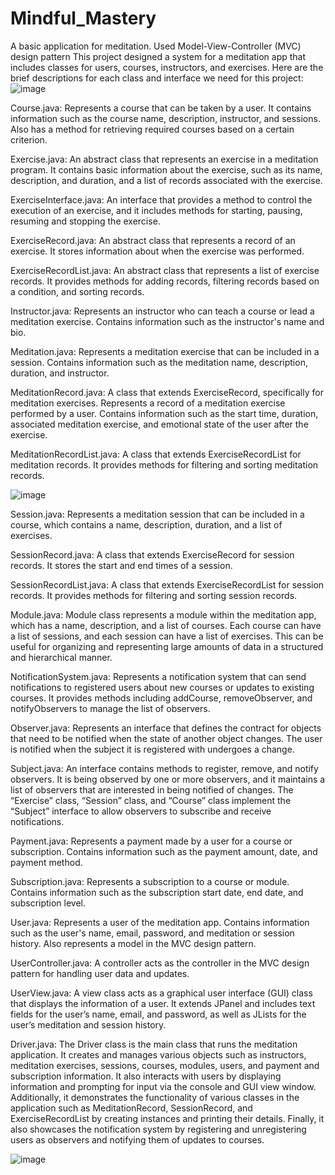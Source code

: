 # Mindful_Mastery
A basic application for meditation. Used Model-View-Controller (MVC) design pattern 
This project designed a system for a meditation app that includes classes for users, courses, instructors, and exercises.
Here are the brief descriptions for each class and interface we need for this project:
![image](https://github.com/user-attachments/assets/129dd6a1-a92c-4ee5-8201-b18cebb3a65d)

Course.java:
Represents a course that can be taken by a user. It contains information such as the course name, description, instructor, and sessions. 
Also has a method for retrieving required courses based on a certain criterion.

Exercise.java:
An abstract class that represents an exercise in a meditation program.
It contains basic information about the exercise, such as its name, description, and duration, and a list of records associated with the exercise.

ExerciseInterface.java:
An interface that provides a method to control the execution of an exercise, and it includes methods for starting, pausing, resuming and stopping the exercise.

ExerciseRecord.java:
An abstract class that represents a record of an exercise. It stores information about when the exercise was performed.

ExerciseRecordList.java:
An abstract class that represents a list of exercise records. It provides methods for adding records, filtering records based on a condition, and sorting records.

Instructor.java:
Represents an instructor who can teach a course or lead a meditation exercise. Contains
information such as the instructor's name and bio.

Meditation.java:
Represents a meditation exercise that can be included in a session. Contains information such as the meditation name, description, duration, and instructor.

MeditationRecord.java:
A class that extends ExerciseRecord, specifically for meditation exercises. Represents a record of a meditation exercise performed by a user. 
Contains information such as the start time, duration, associated meditation exercise, and emotional state of the user after the exercise.

MeditationRecordList.java:
A class that extends ExerciseRecordList for meditation records. It provides methods for filtering and sorting meditation records.

![image](https://github.com/user-attachments/assets/52b414fb-cd8c-4076-acc7-fcc1e486a2f0)

Session.java:
Represents a meditation session that can be included in a course, which contains a name, description, duration, and a list of exercises.

SessionRecord.java:
A class that extends ExerciseRecord for session records. It stores the start and end times of a session.

SessionRecordList.java:
A class that extends ExerciseRecordList for session records. It provides methods for filtering and sorting session records.

Module.java:
Module class represents a module within the meditation app, which has a name, description, and a list of courses. Each course can have a list of sessions, and each session can have a list of exercises. 
This can be useful for organizing and representing large amounts of data in a structured and hierarchical manner.

NotificationSystem.java:
Represents a notification system that can send notifications to registered users about new courses or updates to existing courses. 
It provides methods including addCourse, removeObserver, and notifyObservers to manage the list of observers.

Observer.java:
Represents an interface that defines the contract for objects that need to be notified when the state of another object changes. 
The user is notified when the subject it is registered with undergoes a change.

Subject.java:
An interface contains methods to register, remove, and notify observers. It is being observed by one or more observers, and it maintains a list of observers that are interested in being notified of changes. 
The “Exercise” class, “Session” class, and “Course” class implement the “Subject” interface to allow observers to subscribe and receive notifications.

Payment.java:
Represents a payment made by a user for a course or subscription. Contains information such as the payment amount, date, and payment method.

Subscription.java:
Represents a subscription to a course or module. Contains information such as the subscription start date, end date, and subscription level.

User.java:
Represents a user of the meditation app. Contains information such as the user's name, email, password, and meditation or session history. Also represents a model in the MVC design pattern.

UserController.java:
A controller acts as the controller in the MVC design pattern for handling user data and updates.

UserView.java:
A view class acts as a graphical user interface (GUI) class that displays the information of a user. 
It extends JPanel and includes text fields for the user’s name, email, and password, as well as JLists for the user’s meditation and session history.

Driver.java:
The Driver class is the main class that runs the meditation application. It creates and manages various objects such as instructors, meditation exercises, sessions, courses, modules, users, and payment and subscription information. It also interacts with users by displaying information and prompting for input via the console and GUI view window. Additionally, it demonstrates the functionality of various classes in the application such as MeditationRecord, SessionRecord, and ExerciseRecordList by creating instances and printing their details. 
Finally, it also showcases the notification system by registering and unregistering users as observers and notifying them of updates to courses.


![image](https://github.com/user-attachments/assets/9b9518ed-a4e7-4e97-9d2a-f7808e9c5608)


